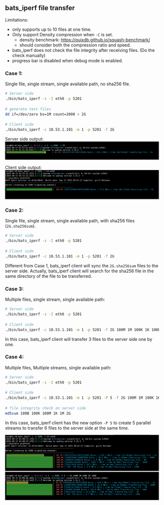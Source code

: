## bats_iperf file transfer

Limitations:

- only supports up to 10 files at one time.
- Only support Density compression when `-C` is set.
  - density benchmark: https://quixdb.github.io/squash-benchmark/
  - should consider both the compression ratio and speed.
- bats_iperf does not check the file integrity after receiving files. (Do the check manually)
- progress bar is disabled when debug mode is enabled.

### Case 1:

Single file, single stream, single available path, no sha256 file.

```bash
# Server side
./bin/bats_iperf -s -I eth0 -p 5201

# generate test files
dd if=/dev/zero bs=1M count=2000 > 2G

# Client side
./bin/bats_iperf -c 10.53.1.101 -m 1 -p 5201 -f 2G
```

Server side output:
![alt text](./imgs/image.png)


Client side output:
![alt text](./imgs/image-1.png)

### Case 2:

Single file, single stream, single available path, with sha256 files (`2G.sha256sum`).

```bash
# Server side
./bin/bats_iperf -s -I eth0 -p 5201

# Client side
./bin/bats_iperf -c 10.53.1.101 -m 1 -p 5201 -f 2G

```

Different from Case 1, bats_iperf client will sync the `2G.sha256sum` files to the server side. Actually, bats_iperf client will search for the sha256 file in the same directory of the file to be transferred.

### Case 3:

Multiple files, single stream, single available path:

```bash
# Server side
./bin/bats_iperf -s -I eth0 -p 5201

# Client side
./bin/bats_iperf -c 10.53.1.101 -m 1 -p 5201 -f 2G 100M 1M 100K 1K 100B
```

In this case, bats_iperf client will transfer 3 files to the server side one by one.

### Case 4:

Multiple files, Multiple streams, single available path:

```bash
# Server side
./bin/bats_iperf -s -I eth0 -p 5201

# Client side
./bin/bats_iperf -c 10.53.1.101 -m 1 -p 5201 -P 5 -f 2G 100M 1M 100K 1K 100B

# file integrity check on server side
md5sum 100B 100K 100M 1K 1M 2G
```

In this case, bats_iperf client has the new option `-P 5` to create 5 parallel streams to transfer 6 files to the server side at the same time.

![alt text](./imgs/iperf-file-trans-case4.png)
![alt text](./imgs/iperf-file-trans-case4-1.png)
